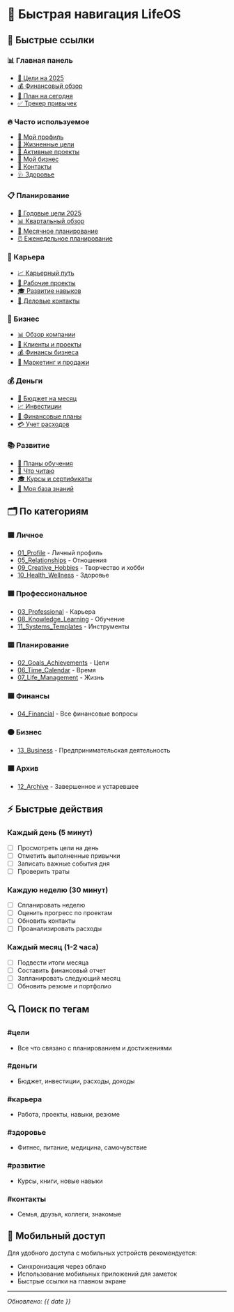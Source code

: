 # 🧭 Быстрая навигация LifeOS

## 🔗 Быстрые ссылки

### 📊 Главная панель
- [🎯 Цели на 2025](02_Goals_Achievements/Annual_Goals/2025_Goals.md)
- [💰 Финансовый обзор](04_Financial/Budget_Overview.md)
- [📅 План на сегодня](06_Time_Calendar/Daily_Schedule/)
- [✅ Трекер привычек](02_Goals_Achievements/Habit_Tracking/)

### 🔥 Часто используемое
- [👤 Мой профиль](01_Profile/Personal_Info.md)
- [🔮 Жизненные цели](02_Goals_Achievements/Life_Vision.md)
- [💼 Активные проекты](03_Professional/Projects_Portfolio/Active_Projects/)
- [🏢 Мой бизнес](13_Business/)
- [📇 Контакты](05_Relationships/Contact_Database.md)
- [🩺 Здоровье](10_Health_Wellness/Health_Overview.md)

### 📋 Планирование
- [📅 Годовые цели 2025](02_Goals_Achievements/Annual_Goals/2025_Goals.md)
- [📊 Квартальный обзор](02_Goals_Achievements/Quarterly_Reviews/)
- [📝 Месячное планирование](02_Goals_Achievements/Monthly_Planning/)
- [⏰ Еженедельное планирование](06_Time_Calendar/Weekly_Planning/)

### 💼 Карьера
- [📈 Карьерный путь](03_Professional/Career_Path.md)
- [🚀 Рабочие проекты](03_Professional/Projects_Portfolio/Active_Projects/)
- [🎓 Развитие навыков](03_Professional/Skills_Development/)
- [🤝 Деловые контакты](03_Professional/Professional_Network/)

### 🏢 Бизнес
- [📊 Обзор компании](13_Business/Company_Overview/)
- [👥 Клиенты и проекты](13_Business/Clients_Projects/)
- [💰 Финансы бизнеса](13_Business/Financial_Management/)
- [🎯 Маркетинг и продажи](13_Business/Marketing_Sales/)

### 💰 Деньги
- [💸 Бюджет на месяц](04_Financial/Monthly_Budget/)
- [📈 Инвестиции](04_Financial/Investments/)
- [🎯 Финансовые планы](04_Financial/Financial_Goals/)
- [💳 Учет расходов](04_Financial/Expenses_Tracking/)

### 📚 Развитие
- [🎯 Планы обучения](08_Knowledge_Learning/Learning_Goals.md)
- [📖 Что читаю](08_Knowledge_Learning/Books_Reading/)
- [🎓 Курсы и сертификаты](08_Knowledge_Learning/Courses_Certifications/)
- [🧠 Моя база знаний](08_Knowledge_Learning/Knowledge_Base/)

## 🗂️ По категориям

### 🟦 Личное
- [01_Profile](01_Profile/) - Личный профиль
- [05_Relationships](05_Relationships/) - Отношения
- [09_Creative_Hobbies](09_Creative_Hobbies/) - Творчество и хобби
- [10_Health_Wellness](10_Health_Wellness/) - Здоровье

### 🟩 Профессиональное
- [03_Professional](03_Professional/) - Карьера
- [08_Knowledge_Learning](08_Knowledge_Learning/) - Обучение
- [11_Systems_Templates](11_Systems_Templates/) - Инструменты

### 🟨 Планирование
- [02_Goals_Achievements](02_Goals_Achievements/) - Цели
- [06_Time_Calendar](06_Time_Calendar/) - Время
- [07_Life_Management](07_Life_Management/) - Жизнь

### 🟪 Финансы
- [04_Financial](04_Financial/) - Все финансовые вопросы

### 🟠 Бизнес
- [13_Business](13_Business/) - Предпринимательская деятельность

### 🟫 Архив
- [12_Archive](12_Archive/) - Завершенное и устаревшее

## ⚡ Быстрые действия

### Каждый день (5 минут)
- [ ] Просмотреть цели на день
- [ ] Отметить выполненные привычки
- [ ] Записать важные события дня
- [ ] Проверить траты

### Каждую неделю (30 минут)
- [ ] Спланировать неделю
- [ ] Оценить прогресс по проектам
- [ ] Обновить контакты
- [ ] Проанализировать расходы

### Каждый месяц (1-2 часа)
- [ ] Подвести итоги месяца
- [ ] Составить финансовый отчет
- [ ] Запланировать следующий месяц
- [ ] Обновить резюме и портфолио

## 🔍 Поиск по тегам

### #цели
- Все что связано с планированием и достижениями

### #деньги
- Бюджет, инвестиции, расходы, доходы

### #карьера
- Работа, проекты, навыки, резюме

### #здоровье
- Фитнес, питание, медицина, самочувствие

### #развитие
- Курсы, книги, новые навыки

### #контакты
- Семья, друзья, коллеги, знакомые

## 📱 Мобильный доступ

Для удобного доступа с мобильных устройств рекомендуется:
- Синхронизация через облако
- Использование мобильных приложений для заметок
- Быстрые ссылки на главном экране

---
*Обновлено: {{ date }}*
